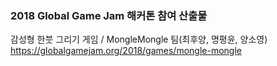 ### 2018 Global Game Jam 해커톤 참여 산출물
감성형 한붓 그리기 게임 / MongleMongle 팀(최후양, 명평윤, 양소영)
https://globalgamejam.org/2018/games/mongle-mongle
